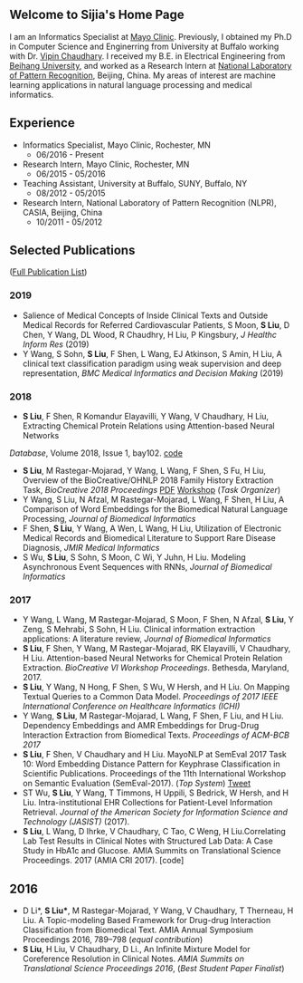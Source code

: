 ## Welcome to Sijia's Home Page

I am  an Informatics Specialist at [Mayo Clinic](https://www.mayoclinic.org/). Previously, I obtained my Ph.D in Computer Science and Enginerring from University at Buffalo working with Dr. [Vipin Chaudhary](https://scholar.google.com/citations?user=vJbjqpIAAAAJ&hl=en).  I received my B.E. in Electrical
						Engineering from [Beihang University](https://ev.buaa.edu.cn/), and worked as a Research Intern  at [National Laboratory of Pattern Recognition](http://english.ia.cas.cn/au/bi/), Beijing, China. My areas of interest are machine learning applications in natural language processing and medical informatics.


## Experience
  - Informatics Specialist, Mayo Clinic, Rochester, MN
    - 06/2016 -	Present  
  - Research Intern, Mayo Clinic, Rochester, MN
    - 06/2015 - 05/2016	 
  - Teaching Assistant, University at Buffalo, SUNY, Buffalo, NY
    - 08/2012 - 05/2015	 
  - Research Intern, National Laboratory of Pattern Recognition (NLPR), CASIA, Beijing, China
    - 10/2011 - 05/2012	 

## Selected Publications 
([Full Publication List](https://scholar.google.com/citations?user=7QZDE3oAAAAJ&hl=en))

### 2019
- Salience of Medical Concepts of Inside Clinical Texts and Outside Medical Records for Referred Cardiovascular Patients, 
  S Moon, __S Liu__, D Chen, Y Wang, DL Wood, R Chaudhry, H Liu, P Kingsbury, 
  _J Healthc Inform Res_ (2019)
-  Y Wang, S Sohn, __S Liu__, F Shen, L Wang, EJ Atkinson, S Amin, H Liu, A clinical text classification paradigm using weak supervision and deep representation, _BMC Medical Informatics and Decision Making_ (2019)
  
### 2018
-  __S Liu__, F Shen, R Komandur Elayavilli, Y Wang, V Chaudhary, H Liu, Extracting Chemical Protein Relations using Attention-based Neural Networks
 
  _Database_, Volume 2018, Issue 1, bay102. [code](https://github.com/ohnlp/att-chemprot)
- __S Liu__, M Rastegar-Mojarad, Y Wang, L Wang, F Shen, S Fu, H Liu, Overview of the BioCreative/OHNLP 2018 Family History Extraction Task, 
   _BioCreative 2018 Proceedings_ [PDF](https://github.com/ohnlp/BioCreativeOHNLPProceedings/raw/master/FHE_overview.pdf) [Workshop](https://sites.google.com/view/ohnlp2018/home) (_Task Organizer_)
- Y Wang, S Liu, N Afzal, M Rastegar-Mojarad, L Wang, F Shen, H Liu, A Comparison of Word Embeddings for the Biomedical Natural Language Processing, _Journal of Biomedical Informatics_
- F Shen, __S Liu__, Y Wang, A Wen, L Wang, H Liu, Utilization of Electronic Medical Records and Biomedical Literature to Support Rare Disease Diagnosis, _JMIR Medical Informatics_
- S Wu, __S Liu__, S Sohn, S Moon, C Wi, Y Juhn, H Liu. Modeling Asynchronous Event Sequences with RNNs, _Journal of Biomedical Informatics_

### 2017
- Y Wang, L Wang, M Rastegar-Mojarad, S Moon, F Shen, N Afzal, __S Liu__, Y Zeng, S Mehrabi, S Sohn, H Liu. Clinical information extraction applications: A literature review, _Journal of Biomedical Informatics_
- __S Liu__, F Shen, Y Wang, M Rastegar-Mojarad, RK Elayavilli, V Chaudhary, H Liu. Attention-based Neural Networks for Chemical Protein Relation Extraction. _BioCreative VI Workshop Proceedings_. Bethesda, Maryland, 2017.
- __S Liu__, Y Wang, N Hong, F Shen, S Wu, W Hersh, and H Liu. On Mapping Textual Queries to a Common Data Model. _Proceedings of 2017 IEEE International Conference on Healthcare Informatics (ICHI)_
- Y Wang, __S Liu__, M Rastegar-Mojarad, L Wang, F Shen, F Liu, and H Liu. Dependency Embeddings and AMR Embeddings for Drug-Drug Interaction Extraction from Biomedical Texts. _Proceedings of ACM-BCB 2017_
- __S Liu__, F Shen, V Chaudhary and H Liu. MayoNLP at SemEval 2017 Task 10: Word Embedding Distance Pattern for Keyphrase Classification in Scientific Publications.
Proceedings of the 11th International Workshop on Semantic Evaluation (SemEval-2017). (_Top System_) [Tweet](https://twitter.com/IAugenstein/status/829712097437155328)
- ST Wu, __S Liu__, Y Wang, T Timmons, H Uppili, S Bedrick, W Hersh, and H Liu. Intra-institutional EHR Collections for Patient-Level Information Retrieval. _Journal of the American Society for Information Science and Technology (JASIST)_ (2017).
- __S Liu__, L Wang, D Ihrke, V Chaudhary, C Tao, C Weng, H Liu.Correlating Lab Test Results in Clinical Notes with Structured Lab Data: A Case Study in HbA1c and Glucose. AMIA Summits on Translational Science Proceedings. 2017 (AMIA CRI 2017). [code]
## 2016
- D Li*, __S Liu*__, M Rastegar-Mojarad, Y Wang, V Chaudhary, T Therneau, H Liu. A Topic-modeling Based Framework for Drug-drug Interaction Classification from Biomedical Text.
AMIA Annual Symposium Proceedings 2016, 789–798 (*equal contribution*)
- __S Liu__, H Liu, V Chaudhary, D Li., An Infinite Mixture Model for Coreference Resolution in Clinical Notes. _AMIA Summits on Translational Science Proceedings 2016_, (_Best Student Paper Finalist_)
